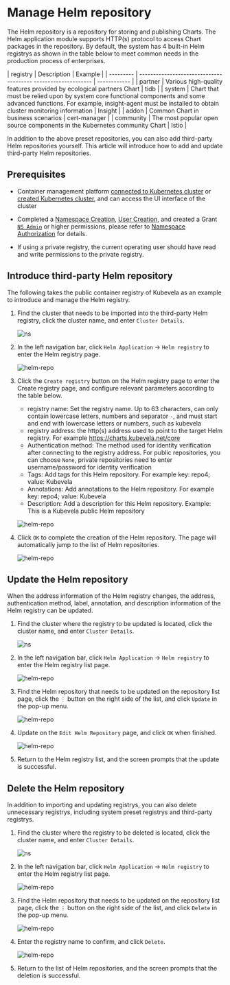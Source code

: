 # Manage Helm repository

The Helm repository is a repository for storing and publishing Charts. The Helm application module supports HTTP(s) protocol to access Chart packages in the repository. By default, the system has 4 built-in Helm registrys as shown in the table below to meet common needs in the production process of enterprises.

| registry | Description | Example |
| --------- | --------------------------------------- --------------------- | ------------ |
| partner | Various high-quality features provided by ecological partners Chart | tidb |
| system | Chart that must be relied upon by system core functional components and some advanced functions. For example, insight-agent must be installed to obtain cluster monitoring information | Insight |
| addon | Common Chart in business scenarios | cert-manager |
| community | The most popular open source components in the Kubernetes community Chart | Istio |

In addition to the above preset repositories, you can also add third-party Helm repositories yourself. This article will introduce how to add and update third-party Helm repositories.

## Prerequisites

- Container management platform [connected to Kubernetes cluster](../Clusters/JoinACluster.md) or [created Kubernetes cluster](../Clusters/CreateCluster.md), and can access the UI interface of the cluster

- Completed a [Namespace Creation](../Namespaces/createtens.md), [User Creation](../../../ghippo/04UserGuide/01UserandAccess/User.md), and created a Grant [`NS Admin`](../Permissions/PermissionBrief.md#ns-admin) or higher permissions, please refer to [Namespace Authorization](../Permissions/Cluster-NSAuth.md) for details.

- If using a private registry, the current operating user should have read and write permissions to the private registry.

## Introduce third-party Helm repository

The following takes the public container registry of Kubevela as an example to introduce and manage the Helm registry.

1. Find the cluster that needs to be imported into the third-party Helm registry, click the cluster name, and enter `Cluster Details`.

    ![ns](../../images/crd01.png)

2. In the left navigation bar, click `Helm Application` -> `Helm registry` to enter the Helm registry page.

    ![helm-repo](../../images/helmrepo01.png)

3. Click the `Create registry` button on the Helm registry page to enter the Create registry page, and configure relevant parameters according to the table below.

    - registry name: Set the registry name. Up to 63 characters, can only contain lowercase letters, numbers and separator `-`, and must start and end with lowercase letters or numbers, such as kubevela
    - registry address: the http(s) address used to point to the target Helm registry. For example <https://charts.kubevela.net/core>
    - Authentication method: The method used for identity verification after connecting to the registry address. For public repositories, you can choose `None`, private repositories need to enter username/password for identity verification
    - Tags: Add tags for this Helm repository. For example key: repo4; value: Kubevela
    - Annotations: Add annotations to the Helm repository. For example key: repo4; value: Kubevela
    - Description: Add a description for this Helm repository. Example: This is a Kubevela public Helm repository

    ![helm-repo](../../images/helmrepo02.png)

4. Click `OK` to complete the creation of the Helm repository. The page will automatically jump to the list of Helm repositories.

    ![helm-repo](../../images/helmrepo03.png)

## Update the Helm repository

When the address information of the Helm registry changes, the address, authentication method, label, annotation, and description information of the Helm registry can be updated.

1. Find the cluster where the registry to be updated is located, click the cluster name, and enter `Cluster Details`.

    ![ns](../../images/crd01.png)

2. In the left navigation bar, click `Helm Application` -> `Helm registry` to enter the Helm registry list page.

    ![helm-repo](../../images/helmrepo01.png)

3. Find the Helm repository that needs to be updated on the repository list page, click the `⋮` button on the right side of the list, and click `Update` in the pop-up menu.

    ![helm-repo](../../images/helmrepo04.png)

4. Update on the `Edit Helm Repository` page, and click `OK` when finished.

    ![helm-repo](../../images/helmrepo05.png)

5. Return to the Helm registry list, and the screen prompts that the update is successful.

## Delete the Helm repository

In addition to importing and updating registrys, you can also delete unnecessary registrys, including system preset registrys and third-party registrys.

1. Find the cluster where the registry to be deleted is located, click the cluster name, and enter `Cluster Details`.

    ![ns](../../images/crd01.png)

2. In the left navigation bar, click `Helm Application` -> `Helm registry` to enter the Helm registry list page.

    ![helm-repo](../../images/helmrepo01.png)

3. Find the Helm repository that needs to be updated on the repository list page, click the `⋮` button on the right side of the list, and click `Delete` in the pop-up menu.

    ![helm-repo](../../images/helmrepo07.png)

4. Enter the registry name to confirm, and click `Delete`.

    ![helm-repo](../../images/helmrepo08.png)

5. Return to the list of Helm repositories, and the screen prompts that the deletion is successful.